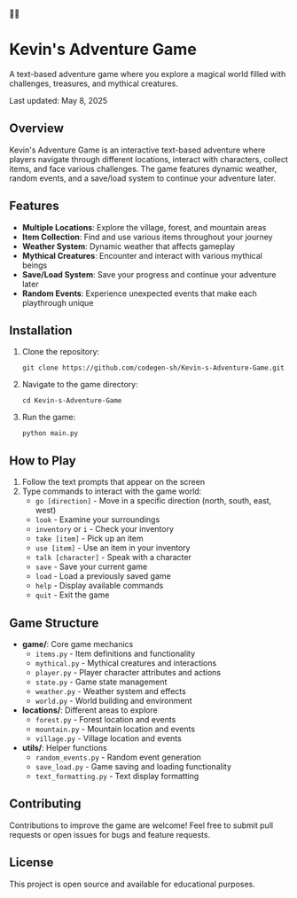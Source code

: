🌈🌈
# Kevin's Adventure Game

A text-based adventure game where you explore a magical world filled with challenges, treasures, and mythical creatures.

Last updated: May 8, 2025

## Overview

Kevin's Adventure Game is an interactive text-based adventure where players navigate through different locations, interact with characters, collect items, and face various challenges. The game features dynamic weather, random events, and a save/load system to continue your adventure later.

## Features

- **Multiple Locations**: Explore the village, forest, and mountain areas
- **Item Collection**: Find and use various items throughout your journey
- **Weather System**: Dynamic weather that affects gameplay
- **Mythical Creatures**: Encounter and interact with various mythical beings
- **Save/Load System**: Save your progress and continue your adventure later
- **Random Events**: Experience unexpected events that make each playthrough unique

## Installation

1. Clone the repository:
   ```
   git clone https://github.com/codegen-sh/Kevin-s-Adventure-Game.git
   ```

2. Navigate to the game directory:
   ```
   cd Kevin-s-Adventure-Game
   ```

3. Run the game:
   ```
   python main.py
   ```

## How to Play

1. Follow the text prompts that appear on the screen
2. Type commands to interact with the game world:
   - `go [direction]` - Move in a specific direction (north, south, east, west)
   - `look` - Examine your surroundings
   - `inventory` or `i` - Check your inventory
   - `take [item]` - Pick up an item
   - `use [item]` - Use an item in your inventory
   - `talk [character]` - Speak with a character
   - `save` - Save your current game
   - `load` - Load a previously saved game
   - `help` - Display available commands
   - `quit` - Exit the game

## Game Structure

- **game/**: Core game mechanics
  - `items.py` - Item definitions and functionality
  - `mythical.py` - Mythical creatures and interactions
  - `player.py` - Player character attributes and actions
  - `state.py` - Game state management
  - `weather.py` - Weather system and effects
  - `world.py` - World building and environment
- **locations/**: Different areas to explore
  - `forest.py` - Forest location and events
  - `mountain.py` - Mountain location and events
  - `village.py` - Village location and events
- **utils/**: Helper functions
  - `random_events.py` - Random event generation
  - `save_load.py` - Game saving and loading functionality
  - `text_formatting.py` - Text display formatting

## Contributing

Contributions to improve the game are welcome! Feel free to submit pull requests or open issues for bugs and feature requests.

## License

This project is open source and available for educational purposes.


